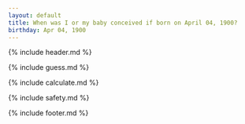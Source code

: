 ```yaml
---
layout: default
title: When was I or my baby conceived if born on April 04, 1900?
birthday: Apr 04, 1900
---
```


{% include header.md %}

{% include guess.md %}

{% include calculate.md %}

{% include safety.md %}

{% include footer.md %}



